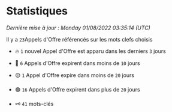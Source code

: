 # Statistiques


_Dernière mise à jour : Monday 01/08/2022 03:35:14 (UTC)_ 

Il y a `23`Appels d'Offre référencés sur les mots clefs choisis

- 🔥 `1` nouvel Appel d'Offre est apparu dans les derniers `3` jours
- 🔴  `6` Appels d'Offre expirent dans moins de `10` jours
- 🟡  `1` Appel d'Offre expire dans moins de `20` jours
- 🟢  `16` Appels d'Offre expirent dans plus de `20` jours

- 🗝 `41` mots-clés